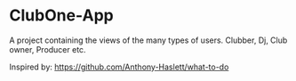 # ClubOne-App
A project containing the views of the many types of users. Clubber, Dj, Club owner, Producer etc.

Inspired by: https://github.com/Anthony-Haslett/what-to-do
